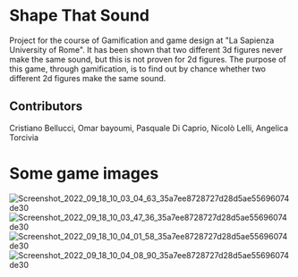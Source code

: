 # Shape That Sound
Project for the course of Gamification and game design at "La Sapienza University of Rome". It has been shown that two different 3d figures never make the same sound, but this is not proven for 2d figures. The purpose of this game, through gamification, is to find out by chance whether two different 2d figures make the same sound.

## Contributors
Cristiano Bellucci, Omar bayoumi, Pasquale Di Caprio, Nicolò Lelli, Angelica Torcivia

# Some game images
![Screenshot_2022_09_18_10_03_04_63_35a7ee8728727d28d5ae55696074de30](https://user-images.githubusercontent.com/72938804/190896139-a93135fa-3e5d-4d9c-b8f9-eceb4a8257ad.jpg)
![Screenshot_2022_09_18_10_03_47_36_35a7ee8728727d28d5ae55696074de30](https://user-images.githubusercontent.com/72938804/190896148-12acd29a-fa05-4223-8e78-a76f28b1b603.jpg)
![Screenshot_2022_09_18_10_04_01_58_35a7ee8728727d28d5ae55696074de30](https://user-images.githubusercontent.com/72938804/190896153-004a38d2-90f0-43b6-bb8a-6c549a21d4c4.jpg)
![Screenshot_2022_09_18_10_04_08_90_35a7ee8728727d28d5ae55696074de30](https://user-images.githubusercontent.com/72938804/190896156-5a991e3b-6f72-4190-b156-8a98410ae094.jpg)
